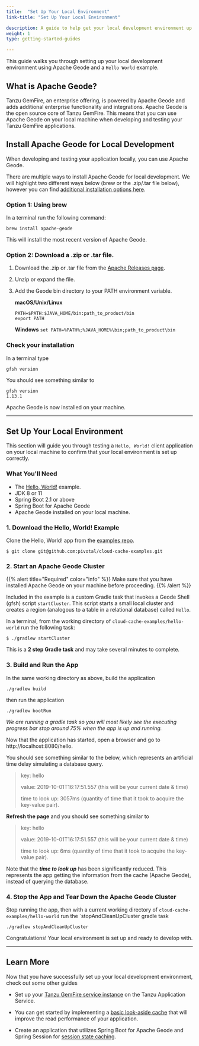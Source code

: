 ```yaml
---
title:  "Set Up Your Local Environment"
link-title: "Set Up Your Local Environment"

description: A guide to help get your local development environment up and running.
weight: 1
type: getting-started-guides

---
```


This guide walks you through setting up your local development environment using Apache Geode and a `Hello World` example.    

## What is Apache Geode?

Tanzu GemFire, an enterprise offering, is powered by Apache Geode and adds additional enterprise functionality and integrations.  Apache Geode is the open source core of Tanzu GemFire.   This means that you can use Apache Geode on your local machine when developing and testing your Tanzu GemFire applications.


## Install Apache Geode for Local Development

When developing and testing your application locally, you can use Apache Geode.

There are multiple ways to install Apache Geode for local development.  We will highlight two different ways below (brew or the .zip/.tar file below), however you can find [additional installation options here](https://geode.apache.org/docs/guide/13/getting_started/installation/install_standalone.html).

 ### Option 1: Using brew
 
 In a terminal run the following command:
 
 `brew install apache-geode`
 
 This will install the most recent version of Apache Geode.

### Option 2: Download a .zip or .tar file.


1. Download the .zip or .tar file from the [Apache Releases page](https://geode.apache.org/releases/).
2.  Unzip or expand the file.
3. Add the Geode bin directory to your PATH environment variable.
     
     **macOS/Unix/Linux**
     ```
    PATH=$PATH:$JAVA_HOME/bin:path_to_product/bin
    export PATH
    ```
    
     **Windows**
    `set PATH=%PATH%;%JAVA_HOME%\bin;path_to_product\bin`

### Check your installation

In a terminal type

```gfsh version```

You should see something similar to

```
gfsh version
1.13.1
```

Apache Geode is now installed on your machine.

---

## Set Up Your Local Environment

This section will guide you through testing a `Hello, World!` client application on your local machine to confirm that your local environment is set up correctly.


### What You'll Need
* The [Hello, World!](https://github.com/pivotal/cloud-cache-examples/tree/master/hello-world) example.
* JDK 8 or 11
* Spring Boot 2.1 or above
* Spring Boot for Apache Geode 
* Apache Geode installed on your local machine.

### 1. Download the Hello, World! Example

Clone the Hello, World! app from the [examples repo](https://github.com/pivotal/cloud-cache-examples). 

```
$ git clone git@github.com:pivotal/cloud-cache-examples.git
```

### 2. Start an Apache Geode Cluster

{{% alert title="Required" color="info" %}}
Make sure that you have installed Apache Geode on your machine before proceeding.
{{% /alert %}} 

Included in the example is a custom Gradle task that invokes a Geode Shell (gfsh) script `startCluster`.  This script starts a small local cluster and creates a region (analogous to a table in a relational database)  called `Hello`.  

In a terminal, from the working directory of `cloud-cache-examples/hello-world` run the following task:

```
$ ./gradlew startCluster
```

This is a **2 step Gradle task** and may take several minutes to complete.

### 3. Build and Run the App

In the same working directory as above, build the application

```
./gradlew build
```

then run the application

```
./gradlew bootRun
```

*We are running a gradle task so you will most likely see the executing progress bar stop around 75% when the app is up and running.*

Now that the application has started, open a browser and go to http://localhost:8080/hello.

You should see something similar to the below, which represents an artificial time delay simulating a database query.

> key: hello
>
>value: 2019-10-01T16:17:51.557 (this will be your current date & time)
>
>time to look up: 3057ms (quantity of time that it took to acquire the key-value pair).


**Refresh the page** and you should see something similar to

> key: hello
>
>value: 2019-10-01T16:17:51.557 (this will be your current date & time)
>
>time to look up: 6ms (quantity of time that it took to acquire the key-value pair).

Note that the ***time to look up*** has been significantly reduced. This represents the app getting the information from the cache (Apache Geode), instead of querying the database.

### 4. Stop the App and Tear Down the Apache Geode Cluster

Stop running the app, then with a current working directory of `cloud-cache-examples/hello-world` run the `stopAndCleanUpCluster gradle task

```
./gradlew stopAndCleanUpCluster
```

Congratulations! Your local environment is set up and ready to develop with.

---

 ## Learn More
 
 Now that you have successfully set up your local development environment, check out some other guides
  
 * Set up your [Tanzu GemFire service instance](spring-boot-for-apache-geode/getting-started/set-up-tgf4vms-on-tas-sbdg) on the Tanzu Application Service. 
  
 * You can get started by implementing a [basic look-aside cache](spring-boot-for-apache-geode/guides/a-basic-cache) that will improve the read performance of your application. 
 
* Create an application that utilizes Spring Boot for Apache Geode and Spring Session for [session state caching](spring-boot-for-apache-geode/guides/session-state-caching). 
